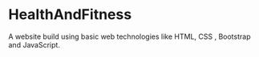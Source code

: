 # HealthAndFitness
A website build using basic web technologies like HTML, CSS , Bootstrap and JavaScript. 
